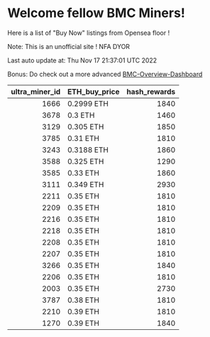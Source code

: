 # Welcome fellow BMC Miners!
Here is a list of "Buy Now" listings from Opensea floor !

Note: This is an unofficial site ! NFA DYOR

Last auto update at: Thu Nov 17 21:37:01 UTC 2022

Bonus: Do check out a more advanced [BMC-Overview-Dashboard](https://dune.com/defifunk/BMC-Overview-Dashboard)


|   ultra_miner_id | ETH_buy_price   |   hash_rewards |
|-----------------:|:----------------|---------------:|
|             1666 | 0.2999 ETH      |           1840 |
|             3678 | 0.3 ETH         |           1460 |
|             3129 | 0.305 ETH       |           1850 |
|             3785 | 0.31 ETH        |           1810 |
|             3243 | 0.3188 ETH      |           1860 |
|             3588 | 0.325 ETH       |           1290 |
|             3585 | 0.33 ETH        |           1860 |
|             3111 | 0.349 ETH       |           2930 |
|             2211 | 0.35 ETH        |           1810 |
|             2209 | 0.35 ETH        |           1810 |
|             2216 | 0.35 ETH        |           1810 |
|             2218 | 0.35 ETH        |           1810 |
|             2208 | 0.35 ETH        |           1810 |
|             2207 | 0.35 ETH        |           1810 |
|             3266 | 0.35 ETH        |           1840 |
|             2206 | 0.35 ETH        |           1810 |
|             2003 | 0.35 ETH        |           2730 |
|             3787 | 0.38 ETH        |           1810 |
|             2210 | 0.39 ETH        |           1810 |
|             1270 | 0.39 ETH        |           1840 |